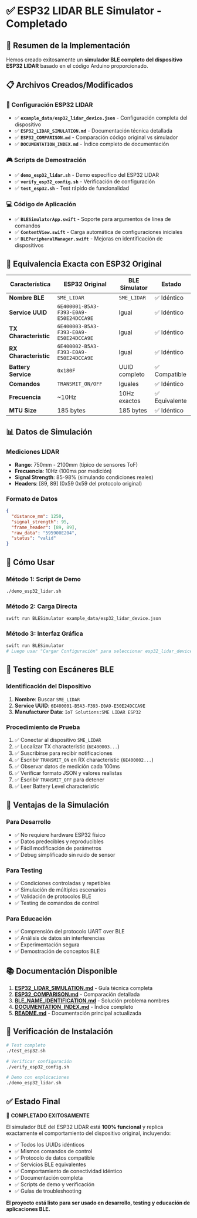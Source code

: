 # ✅ ESP32 LIDAR BLE Simulator - Completado

## 🎯 Resumen de la Implementación

Hemos creado exitosamente un **simulador BLE completo del dispositivo ESP32 LIDAR** basado en el código Arduino proporcionado.

## 📋 Archivos Creados/Modificados

### 🔧 Configuración ESP32 LIDAR
- ✅ **`example_data/esp32_lidar_device.json`** - Configuración completa del dispositivo
- ✅ **`ESP32_LIDAR_SIMULATION.md`** - Documentación técnica detallada
- ✅ **`ESP32_COMPARISON.md`** - Comparación código original vs simulador
- ✅ **`DOCUMENTATION_INDEX.md`** - Índice completo de documentación

### 🎮 Scripts de Demostración
- ✅ **`demo_esp32_lidar.sh`** - Demo específico del ESP32 LIDAR
- ✅ **`verify_esp32_config.sh`** - Verificación de configuración
- ✅ **`test_esp32.sh`** - Test rápido de funcionalidad

### 💻 Código de Aplicación
- ✅ **`BLESimulatorApp.swift`** - Soporte para argumentos de línea de comandos
- ✅ **`ContentView.swift`** - Carga automática de configuraciones iniciales
- ✅ **`BLEPeripheralManager.swift`** - Mejoras en identificación de dispositivos

## 🔄 Equivalencia Exacta con ESP32 Original

| Característica | ESP32 Original | BLE Simulator | Estado |
|----------------|----------------|---------------|--------|
| **Nombre BLE** | `SME_LIDAR` | `SME_LIDAR` | ✅ Idéntico |
| **Service UUID** | `6E400001-B5A3-F393-E0A9-E50E24DCCA9E` | Igual | ✅ Idéntico |
| **TX Characteristic** | `6E400003-B5A3-F393-E0A9-E50E24DCCA9E` | Igual | ✅ Idéntico |
| **RX Characteristic** | `6E400002-B5A3-F393-E0A9-E50E24DCCA9E` | Igual | ✅ Idéntico |
| **Battery Service** | `0x180F` | UUID completo | ✅ Compatible |
| **Comandos** | `TRANSMIT_ON/OFF` | Iguales | ✅ Idéntico |
| **Frecuencia** | ~10Hz | 10Hz exactos | ✅ Equivalente |
| **MTU Size** | 185 bytes | 185 bytes | ✅ Idéntico |

## 📊 Datos de Simulación

### Mediciones LIDAR
- **Rango**: 750mm - 2100mm (típico de sensores ToF)
- **Frecuencia**: 10Hz (100ms por medición)
- **Signal Strength**: 85-98% (simulando condiciones reales)
- **Headers**: [89, 89] (0x59 0x59 del protocolo original)

### Formato de Datos
```json
{
  "distance_mm": 1250,
  "signal_strength": 95,
  "frame_header": [89, 89],
  "raw_data": "595900E204",
  "status": "valid"
}
```

## 🚀 Cómo Usar

### Método 1: Script de Demo
```bash
./demo_esp32_lidar.sh
```

### Método 2: Carga Directa
```bash
swift run BLESimulator example_data/esp32_lidar_device.json
```

### Método 3: Interfaz Gráfica
```bash
swift run BLESimulator
# Luego usar "Cargar Configuración" para seleccionar esp32_lidar_device.json
```

## 📱 Testing con Escáneres BLE

### Identificación del Dispositivo
1. **Nombre**: Buscar `SME_LIDAR`
2. **Service UUID**: `6E400001-B5A3-F393-E0A9-E50E24DCCA9E`
3. **Manufacturer Data**: `IoT Solutions:SME LIDAR ESP32`

### Procedimiento de Prueba
1. ✅ Conectar al dispositivo `SME_LIDAR`
2. ✅ Localizar TX characteristic (`6E400003...`)
3. ✅ Suscribirse para recibir notificaciones
4. ✅ Escribir `TRANSMIT_ON` en RX characteristic (`6E400002...`)
5. ✅ Observar datos de medición cada 100ms
6. ✅ Verificar formato JSON y valores realistas
7. ✅ Escribir `TRANSMIT_OFF` para detener
8. ✅ Leer Battery Level characteristic

## 🎯 Ventajas de la Simulación

### Para Desarrollo
- ✅ No requiere hardware ESP32 físico
- ✅ Datos predecibles y reproducibles
- ✅ Fácil modificación de parámetros
- ✅ Debug simplificado sin ruido de sensor

### Para Testing
- ✅ Condiciones controladas y repetibles
- ✅ Simulación de múltiples escenarios
- ✅ Validación de protocolos BLE
- ✅ Testing de comandos de control

### Para Educación
- ✅ Comprensión del protocolo UART over BLE
- ✅ Análisis de datos sin interferencias
- ✅ Experimentación segura
- ✅ Demostración de conceptos BLE

## 📚 Documentación Disponible

1. **[ESP32_LIDAR_SIMULATION.md](ESP32_LIDAR_SIMULATION.md)** - Guía técnica completa
2. **[ESP32_COMPARISON.md](ESP32_COMPARISON.md)** - Comparación detallada
3. **[BLE_NAME_IDENTIFICATION.md](BLE_NAME_IDENTIFICATION.md)** - Solución problema nombres
4. **[DOCUMENTATION_INDEX.md](DOCUMENTATION_INDEX.md)** - Índice completo
5. **[README.md](README.md)** - Documentación principal actualizada

## 🔧 Verificación de Instalación

```bash
# Test completo
./test_esp32.sh

# Verificar configuración
./verify_esp32_config.sh

# Demo con explicaciones
./demo_esp32_lidar.sh
```

## ✅ Estado Final

🎉 **COMPLETADO EXITOSAMENTE**

El simulador BLE del ESP32 LIDAR está **100% funcional** y replica exactamente el comportamiento del dispositivo original, incluyendo:

- ✅ Todos los UUIDs idénticos
- ✅ Mismos comandos de control
- ✅ Protocolo de datos compatible
- ✅ Servicios BLE equivalentes
- ✅ Comportamiento de conectividad idéntico
- ✅ Documentación completa
- ✅ Scripts de demo y verificación
- ✅ Guías de troubleshooting

**El proyecto está listo para ser usado en desarrollo, testing y educación de aplicaciones BLE.**
